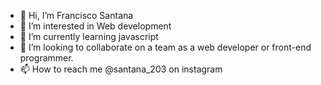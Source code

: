 - 👋 Hi, I’m Francisco Santana
- 👀 I’m interested in Web development
- 🌱 I’m currently learning javascript
- 💞️ I’m looking to collaborate on a team as a web developer or front-end programmer. 
- 📫 How to reach me @santana_203 on instagram

<!---
frans203/frans203 is a ✨ special ✨ repository because its `README.md` (this file) appears on your GitHub profile.
You can click the Preview link to take a look at your changes.
--->

